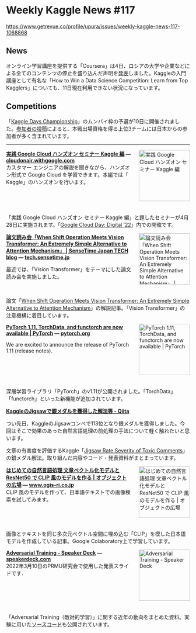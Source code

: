 # Weekly Kaggle News #117
https://www.getrevue.co/profile/upura/issues/weekly-kaggle-news-117-1068868
<h3><h2>News</h2><p>オンライン学習講座を提供する「Coursera」は4日、ロシアの大学や企業などによる全てのコンテンツの停止を盛り込んだ声明を<a href="https://blog.coursera.org/coursera-response-to-the-humanitarian-crisis-in-ukraine/" target="_blank">発表</a>しました。Kaggleの入門講座として有名な「How to Win a Data Science Competition: Learn from Top Kagglers」についても、11日現在利用できない状況になっています。</p><h2>Competitions</h2><p>「<a href="https://kaggledays.com/championship/?utm_campaign=Weekly%20Kaggle%20News&amp;utm_medium=email&amp;utm_source=Revue%20newsletter" target="_blank">Kaggle Days Championship</a>」のムンバイ枠の予選が10日に開催されました。<a href="https://twitter.com/ryuhenjubunomac/status/1501956924677693440?s=20&amp;t=WGfQB8CZYVNrnC8wKJtQ9Q" target="_blank">参加者の投稿</a>によると、本戦出場資格を得る上位3チームには日本からの参加者が多く含まれています。</p></h3>
<hr>
<p>
<img width="140" height="140" alt="実践 Google Cloud ハンズオン セミナー Kaggle 編" style="float: right; margin-left: 20px; margin-bottom: 20px;" src="https://s3.amazonaws.com/revue/items/images/014/610/116/thumb/assets?1646912516" />
<strong style='display: block;'><a href="https://cloudonair.withgoogle.com/events/gcd22-hands-on-kaggle-wb-03?utm_campaign=Weekly%20Kaggle%20News&amp;utm_medium=email&amp;utm_source=Revue%20newsletter">実践 Google Cloud ハンズオン セミナー Kaggle 編</a> &mdash; <a href="https://cloudonair.withgoogle.com/events/gcd22-hands-on-kaggle-wb-03">cloudonair.withgoogle.com</a></strong>
カスタマー エンジニアの解説を聞きながら、ハンズオン形式で Google Cloud を学習できます。本編では「 Kaggle」のハンズオンを行います。
</p>
<div style='clear: both;'></div>
<p><p>「実践 Google Cloud ハンズオン セミナー Kaggle 編」と題したセミナーが4月28日に実施されます。「<a href="https://cloudonair.withgoogle.com/events/google-cloud-day-digital-22" target="_blank">Google Cloud Day: Digital ’22</a>」内での開催です。</p></p>
<p>
<img width="140" height="140" alt="論文読み会「When Shift Operation Meets Vision Transformer: An Extremely Simple Alternative to Attention Mechanism」 | SenseTime Japan TECH blog" style="float: right; margin-left: 20px; margin-bottom: 20px;" src="https://s3.amazonaws.com/revue/items/images/014/624/924/thumb/20220218_reading_shfitvit_abemi_for_stjtechblog.png?1646960115" />
<strong style='display: block;'><a href="https://tech.sensetime.jp/?p=2220&amp;utm_campaign=Weekly%20Kaggle%20News&amp;utm_medium=email&amp;utm_source=Revue%20newsletter">論文読み会「When Shift Operation Meets Vision Transformer: An Extremely Simple Alternative to Attention Mechanism」 | SenseTime Japan TECH blog</a> &mdash; <a href="https://tech.sensetime.jp/?p=2220">tech.sensetime.jp</a></strong>
<p>最近では、「Vision Transformer」をテーマにした論文読み会を実施しました。</p>
</p>
<div style='clear: both;'></div>
<p><p>論文「<a href="https://arxiv.org/abs/2201.10801" target="_blank">When Shift Operation Meets Vision Transformer: An Extremely Simple Alternative to Attention Mechanism</a>」の解説記事。「Vision Transformer」の注意機構に着目しています。</p></p>
<p>
<img width="140" height="140" alt="PyTorch 1.11, TorchData, and functorch are now available | PyTorch" style="float: right; margin-left: 20px; margin-bottom: 20px;" src="https://s3.amazonaws.com/revue/items/images/014/624/783/thumb/pytorch-logo.jpg?1646958999" />
<strong style='display: block;'><a href="https://pytorch.org/blog/pytorch-1.11-released/?utm_campaign=Weekly%20Kaggle%20News&amp;utm_medium=email&amp;utm_source=Revue%20newsletter">PyTorch 1.11, TorchData, and functorch are now available | PyTorch</a> &mdash; <a href="https://pytorch.org/blog/pytorch-1.11-released/">pytorch.org</a></strong>
<p>We are excited to announce the release of PyTorch 1.11 (release notes).</p>
</p>
<div style='clear: both;'></div>
<p><p>深層学習ライブラリ「PyTorch」のv1.11が公開されました。「TorchData」「functorch」といった新機能が追加されています。</p></p>
<p>
<strong style='display: block;'><a href="https://qiita.com/Toshihikoko/items/cde3480eab7e02a9d7f2?utm_campaign=Weekly%20Kaggle%20News&amp;utm_medium=email&amp;utm_source=Revue%20newsletter">KaggleのJigsawで銀メダルを獲得した解法等 - Qiita</a></strong>
<p>つい先日、KaggleのJigsawコンペで113位となり銀メダルを獲得しました。今回はそこで効果のあった自然言語処理の前処理の手法について軽く触れたいと思います。</p>
</p>
<p><p>文章の有害度を評価するKaggle「<a href="https://www.kaggle.com/c/jigsaw-toxic-severity-rating" target="_blank">Jigsaw Rate Severity of Toxic Comments</a>」の銀メダル解法。取り組んだ内容やコード・発表資料がまとまっています。</p></p>
<p>
<img width="140" height="140" alt="はじめての自然言語処理 文章ベクトル化モデルと ResNet50 で CLIP 風のモデルを作る | オブジェクトの広場" style="float: right; margin-left: 20px; margin-bottom: 20px;" src="https://s3.amazonaws.com/revue/items/images/014/609/990/thumb/hiroba_logo_fb_ogp.png?1646912163" />
<strong style='display: block;'><a href="https://www.ogis-ri.co.jp/otc/hiroba/technical/similar-document-search/part19.html?utm_campaign=Weekly%20Kaggle%20News&amp;utm_medium=email&amp;utm_source=Revue%20newsletter">はじめての自然言語処理 文章ベクトル化モデルと ResNet50 で CLIP 風のモデルを作る | オブジェクトの広場</a> &mdash; <a href="https://www.ogis-ri.co.jp/otc/hiroba/technical/similar-document-search/part19.html">www.ogis-ri.co.jp</a></strong>
CLIP 風のモデルを作って、日本語テキストでの画像検索を試してみます。
</p>
<div style='clear: both;'></div>
<p><p>画像とテキストを同じ多次元ベクトル空間に埋め込む「CLIP」を模した日本語モデルを作成している記事。Google Colaboratory上で学習しています。</p></p>
<p>
<img width="140" height="140" alt="Adversarial Training - Speaker Deck" style="float: right; margin-left: 20px; margin-bottom: 20px;" src="https://s3.amazonaws.com/revue/items/images/014/624/781/thumb/slide_0.jpg?1646958966" />
<strong style='display: block;'><a href="https://speakerdeck.com/hirokiadachi/sabei-adversarial-training?utm_campaign=Weekly%20Kaggle%20News&amp;utm_medium=email&amp;utm_source=Revue%20newsletter">Adversarial Training - Speaker Deck</a> &mdash; <a href="https://speakerdeck.com/hirokiadachi/sabei-adversarial-training">speakerdeck.com</a></strong>
2022年3月10日のPRMU研究会で使用した発表スライドです．
</p>
<div style='clear: both;'></div>
<p><p>「Adversarial Training（敵対的学習）」に関する近年の動向をまとめた資料。実験に用いた<a href="https://github.com/machine-perception-robotics-group/Adversarial-training" target="_blank">ソースコード</a>も公開されています。</p></p>
